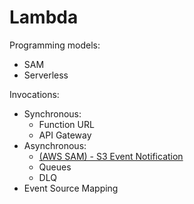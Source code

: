 # Lambda

Programming models:
- SAM
- Serverless

Invocations:
- Synchronous: 
    - Function URL
    - API Gateway
- Asynchronous:
    - [(AWS SAM) - S3 Event Notification](./sam-async-invocation/)
    - Queues
    - DLQ
- Event Source Mapping